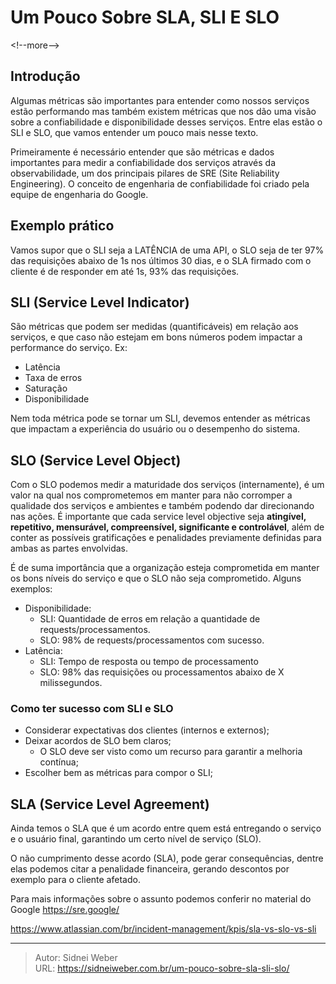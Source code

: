 # Um Pouco Sobre SLA, SLI E SLO

&lt;!--more--&gt;

## Introdução

Algumas métricas são importantes para entender como nossos serviços estão performando mas também existem métricas que nos dão uma visão sobre a confiabilidade e  disponibilidade desses serviços. Entre elas estão o SLI e SLO, que vamos entender um pouco mais nesse texto.

Primeiramente é necessário entender que são métricas e dados importantes para medir a confiabilidade dos serviços através da observabilidade, um dos principais pilares de SRE (Site Reliability Engineering). O conceito de engenharia de confiabilidade foi criado pela equipe de engenharia do Google.

## Exemplo prático

Vamos supor que o SLI seja a LATÊNCIA de uma API, o SLO seja de ter 97% das requisições abaixo de 1s nos últimos 30 dias, e o SLA firmado com o cliente é de responder em até 1s, 93% das requisições.

## SLI (Service Level Indicator)

São métricas que podem ser medidas (quantificáveis) em relação aos serviços, e que caso não estejam em bons números podem impactar a performance do serviço. Ex:

* Latência
* Taxa de erros
* Saturação
* Disponibilidade

Nem toda métrica pode se tornar um SLI, devemos entender as métricas que impactam a experiência do usuário ou o desempenho do sistema.

## SLO (Service Level Object)

Com o SLO podemos medir a maturidade dos serviços (internamente), é um valor na qual nos comprometemos em manter para não corromper a qualidade dos serviços e ambientes e também podendo dar direcionando nas ações. É importante que cada service level objective seja **atingível, repetitivo, mensurável, compreensível, significante e controlável**, além de conter as possíveis gratificações e penalidades previamente definidas para ambas as partes envolvidas.

É de suma importância que a organização esteja comprometida em manter os bons níveis do serviço e que o SLO não seja comprometido. Alguns exemplos:

* Disponibilidade:
  * SLI: Quantidade de erros em relação a quantidade de requests/processamentos.
  * SLO: 98% de requests/processamentos com sucesso.
* Latência:
  * SLI: Tempo de resposta ou tempo de processamento
  * SLO: 98% das requisições ou processamentos abaixo de X milissegundos.

### Como ter sucesso com SLI e SLO

* Considerar expectativas dos clientes (internos e externos);
* Deixar acordos de SLO bem claros;
  * O SLO deve ser visto como um recurso para garantir a melhoria contínua;
* Escolher bem as métricas para compor o SLI;

## SLA (Service Level Agreement)

Ainda temos o SLA que é um acordo entre quem está entregando o serviço e o usuário final, garantindo um certo nível de serviço (SLO).

O não cumprimento desse acordo (SLA), pode gerar consequências, dentre elas podemos citar a penalidade financeira, gerando descontos por exemplo para o cliente afetado.

Para mais informações sobre o assunto podemos conferir no material do Google https://sre.google/

https://www.atlassian.com/br/incident-management/kpis/sla-vs-slo-vs-sli


---

> Autor: Sidnei Weber  
> URL: https://sidneiweber.com.br/um-pouco-sobre-sla-sli-slo/  

